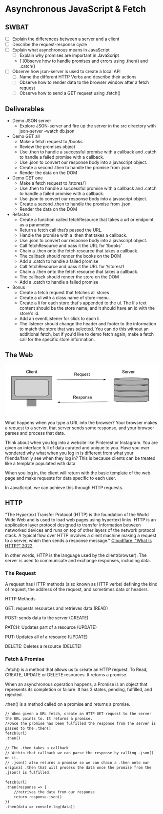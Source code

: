 # Asynchronous JavaScript & Fetch
## SWBAT
- [ ] Explain the differences between a server and a client
- [ ] Describe the request-response cycle
- [ ] Explain what asynchronous means in JavaScript
    - [ ] Explain why promises are important in JavaScript
    - [ ]Observe how to handle promises and errors using .then() and .catch()
- [ ] Observe how json-server is used to create a local API
    - [ ] Name the different HTTP Verbs and describe their actions
    - [ ] Observe how to render data to the browser window after a fetch request
    - [ ] Observe how to send a GET request using .fetch()

## Deliverables 

- Demo JSON server
    - Explore JSON-server and fire up the server in the src directory with json-server –watch db.json
- Demo GET all
    - Make a fetch request to /books. 
    - Review the promises object
    - Use .then to handle a successful promise with a callback and .catch to handle a failed promise with a callback.
    - Use .json to convert our response body into a javascript object.
    - Create a second .then to handle the promise from .json. 
    - Render the data on the DOM 
- Demo GET one
    - Make a fetch request to /stores/1 
    - Use .then to handle a successful promise with a callback and .catch to handle a failed promise with a callback.
    - Use .json to convert our response body into a javascript object.
    - Create a second .then to handle the promise from .json. 
    - Render the data on the DOM 
- Refactor:
    - Create a function called fetchResource that takes a url or endpoint as a parameter.
    - Return a fetch call that’s passed the URL.
    - Handle the promise with a .then that takes a callback.
    - Use .json to convert our response body into a javascript object.
    - Call fetchResource and pass it the URL for ‘/books’
    - Chain a .then onto the fetch resource that takes a callback.
    - The callback should render the books on the DOM
    - Add a .catch to handle a failed promise 
    - Call fetchResource and pass it the URL for ‘/stores/1
    - Chain a .then onto the fetch resource that takes a callback.
    - The callback should render the store on the DOM
    - Add a .catch to handle a failed promise 
- Bonus
    - Create a fetch request that fetches all stores
    - Create a ul with a class name of store-menu.
    - Create a li for each store that's appended to the ul. The li's text content should be the store name, and it should have an id with the store's id.
    - Add an eventListener for click to each li.
    - The listener should change the header and footer to the information to match the store that was selected. You can do this without an additional fetch, but if you'd like to demo fetch again, make a fetch call for the specific store information. 


## The Web
![request_response](assets/request_response.png)

What happens when you type a URL into the browser? 
Your browser makes a request to a server, that server sends some response, and your browser parses and process that data.

Think about when you log into a website like Pinterest or Instagram. You are given an interface full of data curated and unique to you. Have you ever wondered why what when you log in is different from what your friends/family see when they log in? This is because clients can be treated like a template populated with data. 

When you log in, the client will return with the basic template of the web page and make requests for data specific to each user. 

In JavaScript, we can achieve this through HTTP requests.

## HTTP
"The Hypertext Transfer Protocol (HTTP) is the foundation of the World Wide Web and is used to load web pages using hypertext links. HTTP is an application layer protocol designed to transfer information between networked devices and runs on top of other layers of the network protocol stack. A typical flow over HTTP involves a client machine making a request to a server, which then sends a response message."
[ Cloudflare, "What is HTTP?" 2022](https://www.cloudflare.com/learning/ddos/glossary/hypertext-transfer-protocol-http/)

In other words, HTTP is the language used by the client(browser). The server is used to communicate and exchange responses, including data.

### The Request 
A request has HTTP methods (also known as HTTP verbs)  defining the kind of request, the address of the request, and sometimes data or headers.

HTTP Methods

GET: requests resources and retrieves data (READ)

POST: sends data to the server (CREATE)

PATCH: Updates part of a resource (UPDATE)

PUT: Updates all of a resource (UPDATE)

DELETE: Deletes a resource (DELETE)

### Fetch & Promise
.fetch() is a method that allows us to create an HTTP request. To Read, CREATE, UPDATE or DELETE resources.
It returns a promise.

When an asynchronous operation happens, a Promise is an object that represents its completion or failure. 
It has 3 states, pending, fulfilled, and rejected. 

.then() is a method called on a promise and returns a promise.

```
// When given a URL fetch, create an HTTP GET request to the server the URL points to. It returns a promise.
//Once the promise has been fulfilled the response from the server is passed to the .then() 
fetch(url)
.then()

// The .then takes a callback
// Within that callback we can parse the response by calling .json() on it. 
// .json() also returns a promise so we can chain a .then onto our original .then that will process the data once the promise from the .json() is fulfilled. 

fetch(url)
.then(response => {
    //retrives the data from our response
    return response.json()
})
.then(data => console.log(data))

```